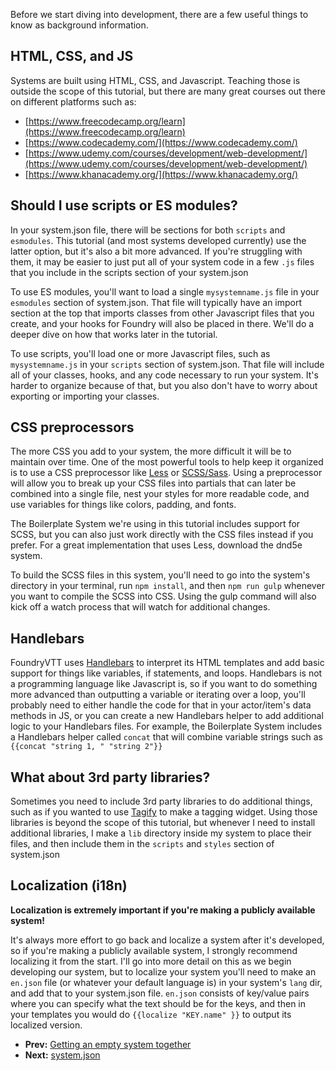 Before we start diving into development, there are a few useful things to know as background information.

## HTML, CSS, and JS

Systems are built using HTML, CSS, and Javascript. Teaching those is outside the scope of this tutorial, but there are many great courses out there on different platforms such as:

* [https://www.freecodecamp.org/learn](https://www.freecodecamp.org/learn)
* [https://www.codecademy.com/](https://www.codecademy.com/)
* [https://www.udemy.com/courses/development/web-development/](https://www.udemy.com/courses/development/web-development/)
* [https://www.khanacademy.org/](https://www.khanacademy.org/)

## Should I use scripts or ES modules?

In your system.json file, there will be sections for both `scripts` and `esmodules`. This tutorial (and most systems developed currently) use the latter option, but it's also a bit more advanced. If you're struggling with them, it may be easier to just put all of your system code in a few `.js` files that you include in the scripts section of your system.json

To use ES modules, you'll want to load a single `mysystemname.js` file in your `esmodules` section of system.json. That file will typically have an import section at the top that imports classes from other Javascript files that you create, and your hooks for Foundry will also be placed in there. We'll do a deeper dive on how that works later in the tutorial.

To use scripts,  you'll load one or more Javascript files, such as `mysystemname.js` in your `scripts` section of system.json. That file will include all of your classes, hooks, and any code necessary to run your system. It's harder to organize because of that, but you also don't have to worry about exporting or importing your classes.

## CSS preprocessors

The more CSS you add to your system, the more difficult it will be to maintain over time. One of the most powerful tools to help keep it organized is to use a CSS preprocessor like [Less](http://lesscss.org/) or [SCSS/Sass](https://sass-lang.com/). Using a preprocessor will allow you to break up your CSS files into partials that can later be combined into a single file, nest your styles for more readable code, and use variables for things like colors, padding, and fonts.

The Boilerplate System we're using in this tutorial includes support for SCSS, but you can also just work directly with the CSS files instead if you prefer. For a great implementation that uses Less, download the dnd5e system.

To build the SCSS files in this system, you'll need to go into the system's directory in your terminal, run `npm install`, and then `npm run gulp` whenever you want to compile the SCSS into CSS. Using the gulp command will also kick off a watch process that will watch for additional changes.

## Handlebars

FoundryVTT uses [Handlebars](https://handlebarsjs.com/guide/#what-is-handlebars) to interpret its HTML templates and add basic support for things like variables, if statements, and loops. Handlebars is not a programming language like Javascript is, so if you want to do something more advanced than outputting a variable or iterating over a loop, you'll probably need to either handle the code for that in your actor/item's data methods in JS, or you can create a new Handlebars helper to add additional logic to your Handlebars files. For example, the Boilerplate System includes a Handlebars helper called `concat` that will combine variable strings such as `{{concat "string 1, " "string 2"}}`

## What about 3rd party libraries?

Sometimes you need to include 3rd party libraries to do additional things, such as if you wanted to use [Tagify](https://github.com/yairEO/tagify) to make a tagging widget. Using those libraries is beyond the scope of this tutorial, but whenever I need to install additional libraries, I make a `lib` directory inside my system to place their files, and then include them in the `scripts` and `styles` section of system.json

## Localization (i18n)

**Localization is extremely important if you're making a publicly available system!**

It's always more effort to go back and localize a system after it's developed, so if you're making a publicly available system, I strongly recommend localizing it from the start. I'll go into more detail on this as we begin developing our system, but to localize your system you'll need to make an `en.json` file (or whatever your default language is) in your system's `lang` dir, and add that to your system.json file. `en.json` consists of key/value pairs where you can specify what the text should be for the keys, and then in your templates you would do `{{localize "KEY.name" }}` to output its localized version.

- **Prev:** [Getting an empty system together](https://foundry-vtt-community.github.io/wiki/SD01-Getting-started)
- **Next:** [system.json](https://foundry-vtt-community.github.io/wiki/SD03-system.json)